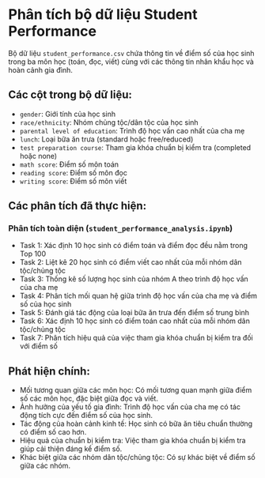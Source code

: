 # Phân tích bộ dữ liệu Student Performance

Bộ dữ liệu `student_performance.csv` chứa thông tin về điểm số của học sinh trong ba môn học (toán, đọc, viết) cùng với các thông tin nhân khẩu học và hoàn cảnh gia đình.

## Các cột trong bộ dữ liệu:

- `gender`: Giới tính của học sinh
- `race/ethnicity`: Nhóm chủng tộc/dân tộc của học sinh
- `parental level of education`: Trình độ học vấn cao nhất của cha mẹ
- `lunch`: Loại bữa ăn trưa (standard hoặc free/reduced)
- `test preparation course`: Tham gia khóa chuẩn bị kiểm tra (completed hoặc none)
- `math score`: Điểm số môn toán
- `reading score`: Điểm số môn đọc
- `writing score`: Điểm số môn viết

## Các phân tích đã thực hiện:

### Phân tích toàn diện (`student_performance_analysis.ipynb`)
- Task 1: Xác định 10 học sinh có điểm toán và điểm đọc đều nằm trong Top 100
- Task 2: Liệt kê 20 học sinh có điểm viết cao nhất của mỗi nhóm dân tộc/chủng tộc
- Task 3: Thống kê số lượng học sinh của nhóm A theo trình độ học vấn của cha mẹ
- Task 4: Phân tích mối quan hệ giữa trình độ học vấn của cha mẹ và điểm số của học sinh
- Task 5: Đánh giá tác động của loại bữa ăn trưa đến điểm số trung bình
- Task 6: Xác định 10 học sinh có điểm toán cao nhất của mỗi nhóm dân tộc/chủng tộc
- Task 7: Phân tích hiệu quả của việc tham gia khóa chuẩn bị kiểm tra đối với điểm số

## Phát hiện chính:

- Mối tương quan giữa các môn học: Có mối tương quan mạnh giữa điểm số các môn học, đặc biệt giữa đọc và viết.
- Ảnh hưởng của yếu tố gia đình: Trình độ học vấn của cha mẹ có tác động tích cực đến điểm số của học sinh.
- Tác động của hoàn cảnh kinh tế: Học sinh có bữa ăn tiêu chuẩn thường có điểm số cao hơn.
- Hiệu quả của chuẩn bị kiểm tra: Việc tham gia khóa chuẩn bị kiểm tra giúp cải thiện đáng kể điểm số.
- Khác biệt giữa các nhóm dân tộc/chủng tộc: Có sự khác biệt về điểm số giữa các nhóm.
